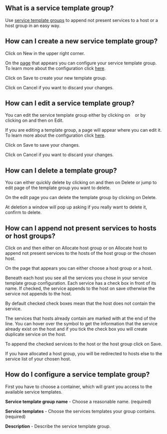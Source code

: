 [//]: # (Links)
[service template groups]: /servicetemplategroups (Service template groups)
[configure]: #configure (Configure your service template group)
[adding]: /servicetemplategroups/add (add a new service template group)

[//]: # (Pictures)

[//]: # (Content)

## What is a service template group?

Use [service template groups] to append not present services to a host or a host group in an easy way.

## How can I create a new service template group?

Click on
<a class="btn btn-xs btn-success"><i class="fa fa-plus"></i> New</a>
in the upper right corner.

On the [page][adding] that appears you can configure your service template group.
To learn more about the configuration click [here][configure].

Click on <a class="btn btn-xs btn-primary">Save</a> to create your new template group.

Click on <a class="btn btn-xs btn-default">Cancel</a> if you want to discard your changes.

## How can I edit a service template group?

You can edit the service template group either by clicking on
<a class="btn btn-default btn-xs">&nbsp;<i class="fa fa-cog"></i>&nbsp;</a>
or by clicking on
<a class="btn btn-xs btn-default"><span class="caret"></span></a>
and then on
<a class="btn btn-default btn-xs"><i class="fa fa-cog"></i> Edit</a>.

If you are editing a template group, a page will appear where you can edit it.
To learn more about the configuration click [here][configure].

Click on <a class="btn btn-xs btn-primary">Save</a> to save your changes.

Click on <a class="btn btn-xs btn-default">Cancel</a> if you want to discard your changes.

## How can I delete a template group?

You can either quickly delete by clicking on
<a class="btn btn-xs btn-default"><span class="caret"></span></a>
and then on
<a class="btn btn-default btn-xs txt-color-red"><i class="fa fa-trash-o"></i> Delete</a>
or jump to edit page of the template group you want to delete.

On the edit page you can delete the template group by clicking on
<a class="btn btn-danger btn-xs"><i class="fa fa-trash-o"></i> Delete</a>.

At deletion a window will pop up asking if you really want to delete it,
confirm to delete.

## How can I append not present services to hosts or host groups?

Click on
<a class="btn btn-xs btn-default"><span class="caret"></span></a>
and then either on
<a class="btn btn-default btn-xs"><i class="fa fa-external-link"></i> Allocate host group</a>
or on
<a class="btn btn-default btn-xs"><i class="fa fa-external-link"></i> Allocate host</a>
to append not present services to the hosts of the host group or the chosen host.

On the page that appears you can either choose a host group or a host.

Beneath each host you see all the services you chose in your service template group configuration.
Each service has a check box in front of its name.
If checked, the service appends to the host on save otherwise the service not appends to the host.

By default checked check boxes mean that the host does not contain the service.

The services that hosts already contain are marked with
<i class="fa fa-info-circle text-info"></i>
at the end of the line. You can hover over the symbol to get the information that the service already exist on the host and if you tick the check box you will create duplicate service on the host.

To append the checked services to the host or the host group click on
<a class="btn btn-xs btn-primary">Save</a>.

If you have allocated a host group, you will be redirected to hosts else to the service list of your chosen host.

## How do I configure a service template group? <span id="configure"></span>

First you have to choose a container,
which will grant you access to
the available service templates.

**Service template group name** - Choose a reasonable name. (required)

**Service templates** - Choose the services templates your group contains. (required)

**Description** - Describe the service template group.

